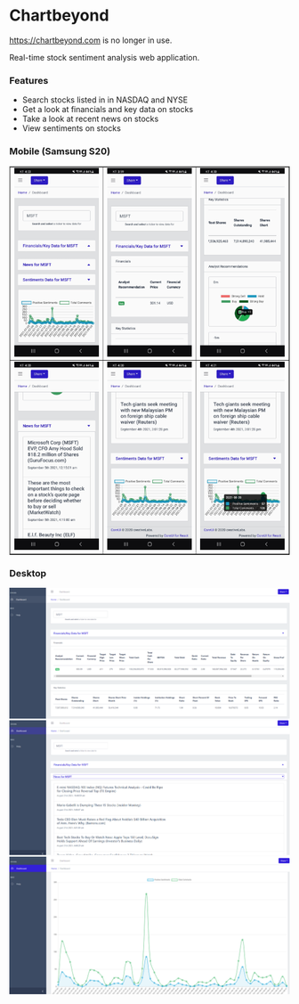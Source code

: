 # Chartbeyond

https://chartbeyond.com is no longer in use.

Real-time stock sentiment analysis web application.

### Features
* Search stocks listed in in NASDAQ and NYSE
* Get a look at financials and key data on stocks
* Take a look at recent news on stocks
* View sentiments on stocks

### Mobile (Samsung S20)

<table border="1" width="100%">
    <tr>
        <td><img src="images/p1.jpg" width="200" ></td>
        <td><img src="images/p2.jpg" width="200"></td>
        <td><img src="images/p3.jpg" width="200"></td>
    </tr>
    <tr>
        <td><img src="images/p4.jpg" width="200" ></td>
        <td><img src="images/p5.jpg" width="200"></td>
        <td><img src="images/p6.jpg" width="200"></td>
    </tr>
    
</table>

### Desktop
![Desktop](images/d1.png)
![Desktop](images/d2.png)
![Desktop](images/d3.png)
